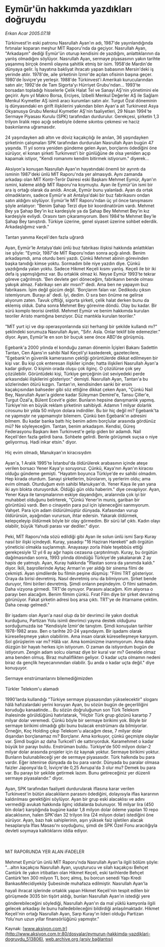 # Eymür'ün hakkımda yazdıkları doğruydu

*Erkan Acar 2005.07.18*

<div class="pNewsDetailMainContent" itemprop="articleBody">
 Türkinvest'in eski patronu Nasrullah Ayan'ın adı, 1987'de yayınlandığında fırtınalar koparan meşhur MİT Raporu'nda da geçiyor. Nasrullah Ayan, "Arkadaşım" dediği Eymür'ün oturup kendisini de yazdığını, anlattıklarının da yanlış olmadığını söylüyor. Nasrullah Ayan, sermaye piyasasının yakın tarihte yaşanmış birçok önemli olayına şahitlik etmiş bir isim. 1958'de Mardin'de dünyaya gelir. İş hayatına bakliyat ihracatı yapan babasının Mersin'deki iş yerinde atılır. 1978'de, aile şirketinin İzmir'de açılan ofisinin başına geçer. 1980'de İsviçre'ye yerleşir. 1988'de Türkinvest'i Amerikalı kurucularından satın alır; 1992'de de Tam Sigorta'yı Hürriyet Grubu'ndan... 1993'te borsadan topladığı hisselerle Çelik Halat Tel ve Sanayi AŞ'nin yönetimini ele geçirir. Aynı yıl Makro Borsa, Erciyes, İzibelli Menkul Değerler AŞ ile Sağlam Menkul Kıymetler AŞ isimli aracı kurumları satın alır. Turgut Özal döneminin iş dünyasındaki en girift ilişkilerini yakından bilen Ayan'a ait Turkinvest Asya Okyanusya Grubu Menkul Kıymetler AŞ'nin faaliyetleri, 29 Nisan 1994'te Sermaye Piyasası Kurulu (SPK) tarafından durdurulur. Gerekçesi, şirketin 1,3 trilyon liralık repo açığı sebebiyle ödeme sıkıntısı çekmesi ve haciz baskınlarına uğramasıdır.
 <br/>
 <br/>
 24 yaşındayken adı altın ve döviz kaçakçılığı ile anılan, 36 yaşındayken şirketinin çalışmaları SPK tarafından durdurulan Nasrullah Ayan bugün 47 yaşında. 11 yıl sonra yeniden gündeme gelen Ayan, borçlarını ödediğini öne sürüyor, el konan şirketi Turkinvest'i bir günlüğüne de olsa yeniden açıp kapamak istiyor, "Kendi romanımı kendim bitirmek istiyorum." diyerek...
 <br/>
 <br/>
 Aksiyon'a konuşan Nasrullah Ayan'ın hayatındaki önemli bir ayrıntı da isminin 1987'deki ünlü MİT Raporu'nda yer almasıydı. Aynı zamanda arkadaşı olan MİT Kontr-Terör Dairesi eski Başkanı Mehmet Eymür, Ayan'ın ismini, kaleme aldığı MİT Raporu'na koymuştu. Ayan ile Eymür'ün ismi bir ara iş ortağı olarak da anıldı. Ancak, Eymür bunu yalanladı. Ayan da ortak olmadıklarını, sadece Eymür'e ait Antalya'daki bir buz fabrikasını ondan satın aldığını söylüyor. Eymür'le MİT Raporu'ndan üç yıl önce tanışmasını şöyle anlatıyor: "Benim Şahap Terzi diye bir koordinatörüm vardı. Mehmet Bey ya Şahap Bey'in kız kardeşiyle ya da Şahap Bey Mehmet Bey'in kız kardeşiyle evliydi. Orasını tam çıkaramıyorum. Beni 1984'te Mehmet Bey'le Şahap Bey tanıştırdı. Türkiye üzerine, genel siyaset üzerine sohbet ederdik. Arkadaşlığımız vardı."
 <br/>
 <br/>
 Tantan yanıma Keçeli'den fazla uğrardı
 <br/>
 <br/>
 Ayan, Eymür'le Antalya'daki ünlü buz fabrikası ilişkisi hakkında anlattıkları ise şöyle: "Eymür, 1987'de MİT Raporu'ndan sonra açığı alındı. Benim arkadaşımdı, ama oturdu beni yazdı. Çünkü Mehmet abinin görevinden başka tanıdığı kimse yoktu. Sormadım bile niye yazdın diye. Çünkü yazdığında yalan yoktu. Sadece Hikmet Keçeli kısmı yanlış. Keçeli ile bir iki defa iş yapmışlığımız var. Bu ortaklık olmaz ki. Neyse Eymür 1993'te tekrar göreve çağrılmıştı. 'Ben devlete geri döneceğim, fabrikanın bende olması yakışık almaz. Fabrikayı sen alır mısın?' dedi. Ama ben ne yapayım buz fabrikasını. İşim değil gücüm değil. 'Borçlarım falan var. Dedikodu çıksın istemiyorum. Burayı al' dedi. İyi, dedim. O sıra ben önüme ne gelirse alıyorum zaten. Tavuk çiftliği, sigorta şirketi, çelik halat derken bunu da eklemiş olduk. Daha sonra Mehmet Bey görevine döndü. Olay bu kadar. Bir sürü komplo teorisi üretildi. Mehmet Eymür ve benim hakkımda kurulan teoriler Aristo mantığına benziyor. Düz mantıkla kurulan teoriler."
 <br/>
 <br/>
 "MİT yurt içi ve dışı operasyonlarında sizi herhangi bir şekilde kullandı mı?" şeklindeki sorumuza Nasrullah Ayan, "Sıfır. Asla. Onlar teklif bile edemezler." diyor. Ayan, Eymür'le en son bir buçuk sene önce ABD'de görüşmüş.
 <br/>
 <br/>
 Egebank'a 2000 yılında el konduğu zaman dönemin İçişleri Bakanı Sadettin Tantan, Cen Ajans'ın sahibi Nail Keçeli'yi kastederek, gazetecilere, "Egebank'ın güvenlik kamerasının çektiği görüntülerde dikkat edilmeyen bir kişi var. Bu kişi çok enteresan ilişkiler içinde; hatta ilişkileri Nasrullah Ayan'a kadar gidiyor. O kişinin orada oluşu çok ilginç. O çözülürse çok şey çözülebilir. Görüntüdeki kişi, Türkiye gerçeğinin üst seviyedeki perde arkasındaki ilişkilerini gösteriyor." demişti. Nasrullah Ayan, Tantan'a bu sözlerinden ötürü kızgın. Tantan'ın, kendisinden sanki bir eroin kaçakçısından bahseder gibi söz ettiğine dikkat çeken Ayan, "Çünkü Nail Bey, Nasrullah Ayan'a gidene kadar Süleyman Demirel'e, Tansu Çiller'e, Turgut Özal'a, Bülent Ecevit'e gider. Bunların hepsine danışmanlık yapmış. Türkiye'nin en büyük reklam şirketinin sahibiydi. Adamın 1 milyar dolarlık cirosunu bir yılda 50 milyon dolara indirdiler. Bu bir hiç değil mi? Egebank'ta ne yapmıştır ne yapmamıştır bilemem. Çünkü ben Egebank'ın adresini bilmem. Bu kadar banka battı hiç benim adımı borçlular arasında gördünüz mü? Ne söyleyeceğim. Tantan, benim arkadaşım. Kendisi, Güreş Federasyonu Başkanı iken Turkinvest'e gelip giden bir adamdı. Nail Keçeli'den fazla gelirdi bana. Sohbete gelirdi. Benle görüşmek suçsa o niye geliyormuş. Hadi inkar etsin." diyor.
 <br/>
 <br/>
 Hiç evim olmadı, Manukyan'ın kiracısıydım
 <br/>
 <br/>
 Ayan'a, 1 Aralık 1995'te İstanbul'da öldürülerek arabasının içinde ateşe verilen borsacı Yener Kaya'yı soruyoruz. Çünkü, Kaya'nın Ayan'ın kiracısı olduğu gündeme gemişti. "Hayatım boyunca Türkiye'de ev sahibi olmadım. Hep kirada oturdum. Sanayi şirketlerim, bürolarım, iş yerlerim oldu; ama evim olmadı. Oturduğum evin sahibi Manukyan'dı. Yener Kaya ile yan yana iki ayrı blokta oturuyorduk. Öldüğü gün oldu haberim." diye cevaplıyor. Ayan, Yener Kaya ile tanışmalarının eskiye dayandığını, aralarında çok iyi bir muhabbet olduğunu belirterek, "Çünkü Yener'in munis, gariban bir görüntüsü vardı. Ben o cinayetin para pul için işleneceğini sanmıyorum. Vahşet. Para için adam öldürülmüştür dünyada. Kafasından vurup öldürürsün, ayağından vurursun, ihtar edersin. Yakarak öldürmek, kelepçeleyip öldürmek böyle bir olay görmedim. Bir sürü laf çıktı. Kadın olayı olabilir, büyük Yahudi parası var dediler." diyor.
 <br/>
 <br/>
 Peki, MİT Raporu'nda sözü edildiği gibi Ayan ile solun ünlü ismi Sarp Kuray nasıl bir ilişki içindeydi. Kuray, yasadışı "16 Haziran Hareketi" adlı örgütün yöneticisi olmakla suçlanmıştı. Anayasayı zorla ihlale teşebbüs ettiği gerekçesiyle 12 yıl 6 ay ağır hapis cezasına çarptırılmıştı. Kuray, bu örgütün dağılmasından sonra, 1993 yılında döndüğü Türkiye'de yakalanarak 2 ay hapis de yatmıştı. Ayan, Kuray hakkında "İflastan sonra da yanımda kaldı." diyor. İkili, başrollerinde Aytaç Arman'ın yer aldığı bir sinema filmi de çekmişti. Ayan şimdilerde bu filmin peşine düşmüş: "Filmi TRT gösteriyor. Oraya da birisi devretmiş. Nasıl devretmiş onu da bilmiyorum. Şirket bende duruyor, filmi birileri devretmiş. Şimdi onların peşindeyim. O filmi satmadım. Daha vizyona girmedi. TRT'de oynuyor. Parasını alacağım. Kim alıyorsa o parayı ben alacağım. Benim filmim çünkü. Fırat Film diye bir şirket devralmış görünüyor. Fakat şirketin adresi boş arsa çıktı. TRT'ye de ihtarname çektim. Daha cevap gelmedi."
 <br/>
 <br/>
 Bir işadamı olan Ayan'a nasıl olup da bir devrimci ile yakın dostluk kurduğunu, Partizan Yolu isimli devrimci yayına destek olduğunu sorduğumuzda ise "Kendisiyle İzmir'de tanıştım. Şimdi konuşulan tarihler 1978-1982 arası. Ben o tarihte 20-24 yaşındayım. Bir işadamı olarak küreselleşmeye yakın olabilirim. Ama insan olarak küreselleşmeye karşıyım. Sol görüşlerim var mı? Hâlâ var. Ama komünizme inanmıyorum. Ama daha düzgün bir hayatı herkes için istiyorum. O zaman da istiyordum bugün de istiyorum. Zengin adam solcu olamaz diye bir kural var mı? Genelde olmaz ama benden olmuş. Biraz muhaliflikten geliyor. O kadar uçta olmamın nedeni biraz da gençlik heyecanınından olabilir. Şu anda o kadar uçta değil." diye konuşuyor.
 <br/>
 <br/>
 Sermaye enstrümanlarını bilemediğimizden
 <br/>
 <br/>
 Türkler Telekom'u alamadı
 <br/>
 <br/>
 1990'larda kullandığı "Türkiye sermaye piyasasından yükselecektir" sloganı hâlâ hafızalardaki yerini koruyan Ayan, bu sözün bugün de geçerliliğini koruduğu kanaatinde... Bu sözün doğruluğunun son Türk Telekom ihalesinde görüldüğünü hatırlatarak, "Hiçbir Türk grup gözünü karartıp 7 milyar dolar veremedi. Çünkü böyle bir sermaye birikimi yok. Böyle bir sermaye birikimi olmadığı gibi bunu bulacak enstrümanı da bilmiyorlar. Örneğin, Koç Holding çıkıp Telekom'u alacağım dese, 7 milyar dolar dışarıdan borçlanamaz mı? Borçlanır. Ama korkuyor, çünkü geçmişte olaylar var. Şimdi bugün az daha Turkcell'i de sattırıyorduk. Karamehmet o kadar büyük bir parayı buldu. Enstrüman buldu. Türkiye'de 500 milyon dolar-2 milyar dolar arasında projeler için öz kaynak yoktur. Sermaye birikimi yoktur. Bunların bulunabileceği yer de sermaye piyasasıdır. Türk halkında bu para vardır. Eğer istenirse dünyada da bu para vardır. Dünyada bu paralar olmasa faizler Japonya'da 0, İsviçre'de 0,25 Avrupa'da 3 olur mu? Demek bu para var. Bu parayı bir şekilde getirmek lazım. Bunu getireceğiniz yer düzenli sermaye piyasalarıdır." diyor.
 <br/>
 <br/>
 Ayan, SPK tarafından faaliyeti durdurularak iflasına karar verilen Turkinvest'in bütün alacaklıların parasını ödediğini, dolayısıyla iflas kararının kaldırılması gerektiğini söylüyor. Ayan bir grup eski alacaklısı ve adını vermediği avukatı hakkında ilginç iddialarda bulunuyor. 16 milyar lira (450 bin dolar) karşılığında bugüne kadar 1,8 milyon dolar ödeme yapılan 10 repo alacaklısının, halen SPK'dan 32 trilyon lira (24 milyon dolar) istediğini öne sürüyor. Ayan, bazı hak sahiplerinin, aşırı yüksek faiz işletilen alacak hesaplarıyla İflas Masası'nı soyduğunu, şimdi de SPK Özel Fonu aracılığıyla devleti soymaya kalktıklarını iddia ediyor.
 <br/>
 <br/>
 <br/>
 <br/>
 MiT RAPORUNDA YER ALAN iFADELER
 <br/>
 <br/>
 Mehmet Eymür'ün ünlü MİT Raporu'nda Nasrullah Ayan'la ilgili bölüm şöyle: "...altın kaçakçısı Nasrullah Ayan, uyuşturucu ve silah kaçakçısı Behçet Cantürk ile yakın irtibatları olan Hikmet Keçeli, eski tarihlerde Behçet Cantürk'ten 300 milyon TL borç almış, bu borcun senedi Yapı Kredi BankasıMecidiyeköy Şubesinde muhafaza edilmiştir. Nasrullah Ayan'la hayali ihracat işlerinde ortaklık yapan Hikmet Keçeli'nin tespit edilen bir görüşmede 3035 bin tişört aldığı, bunları Nasrullah Ayan'ın istediği yere gönderebileceğini söylediği, Nasrullah Ayan'ın da mal yüklü kamyonla ilgili gelecek arkadaşı ile bunu halledebileceğini bildirdiği anlaşılmaktadır. Hikmet Keçeli'nin ortağı Nasrullah Ayan, Sarp Kuray'ın lideri olduğu Partizan Yolu'nun uzun yıllar finansörlüğünü yapmıştır."
 <br/>
</div>


Kaynak: [www.aksiyon.com.tr](http://www.aksiyon.com.tr:80/dosyalar/eymurun-hakkimda-yazdiklari-dogruydu_513806), [web.archive.org (arşiv bağlantısı)](http://web.archive.org/web/20150701010333/http://www.aksiyon.com.tr:80/dosyalar/eymurun-hakkimda-yazdiklari-dogruydu_513806)
